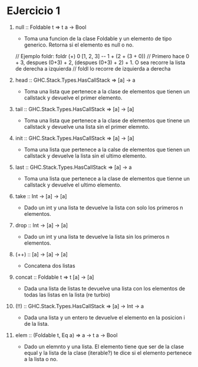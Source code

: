 # EJercicio 1 
1. null :: Foldable t => t a -> Bool
    - Toma una funcion de la clase Foldable y un elemento de tipo generico. Retorna si el elemento es null o no.
    
    // Ejemplo foldr: foldr (+) 0 [1, 2, 3] -- 1 + (2 + (3 + 0))
    // Primero hace 0 + 3, despues (0+3) + 2, (despues (0+3) + 2) + 1. O sea recorre la lista de derecha a izquierda
    // foldl lo recorre de izquierda a derecha

2. head :: GHC.Stack.Types.HasCallStack => [a] -> a 
    - Toma una lista que pertenece a la clase de elementos que tienen un callstack y devuelve el primer elemento.

3. tail :: GHC.Stack.Types.HasCallStack => [a] -> [a]
    - Toma una lista que pertenece a la clase de elementos que tinene un callstack y devuelve una lista sin el primer elemnto.

4. init :: GHC.Stack.Types.HasCallStack => [a] -> [a]
    - Toma una lista que pertenece a la calse de elementos que tienen un callstack y devuelve la lista sin el ultimo elemento.

5. last :: GHC.Stack.Types.HasCallStack => [a] -> a
    - Toma una lista que pertenece a la clase de elementos que tienne un callstack y devuelve el ultimo elemento.
    
6. take :: Int -> [a] -> [a]
    - Dado un int y una lista te devuelve la lista con solo los primeros n elementos.

7. drop :: Int -> [a] -> [a]
    - Dado un int y una lista te devuelve la lista sin los primeros n elementos.

8. (++) :: [a] -> [a] -> [a]
    - Concatena dos listas 

9. concat :: Foldable t => t [a] -> [a]
    - Dada una lista de listas te devuelve una lista con los elementos de todas las listas en la lista (re turbio)

10. (!!) :: GHC.Stack.Types.HasCallStack => [a] -> Int -> a
    - Dada una lista y un entero te devuelve el elemento en la posicion i de la lista.

11. elem :: (Foldable t, Eq a) => a -> t a -> Bool
    - Dado un elemnto y una lista. El elemento tiene que ser de la clase equal y la lista de la clase (iterable?) te dice si 
    el elemento pertenece a la lista o no.

